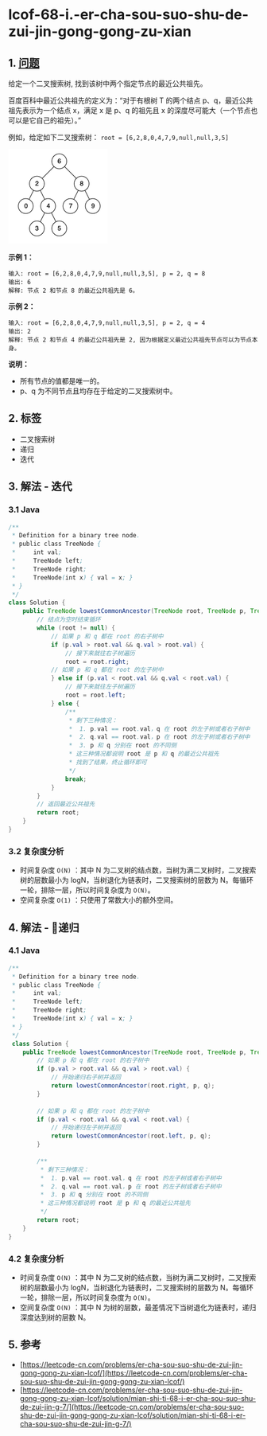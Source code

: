 # lcof-68-i.-er-cha-sou-suo-shu-de-zui-jin-gong-gong-zu-xian

## 1. [问题](https://leetcode-cn.com/problems/er-cha-sou-suo-shu-de-zui-jin-gong-gong-zu-xian-lcof/)

给定一个二叉搜索树, 找到该树中两个指定节点的最近公共祖先。

百度百科中最近公共祖先的定义为：“对于有根树 T 的两个结点 p、q，最近公共祖先表示为一个结点 x，满足 x 是 p、q 的祖先且 x 的深度尽可能大（一个节点也可以是它自己的祖先）。”

例如，给定如下二叉搜索树： `root = [6,2,8,0,4,7,9,null,null,3,5]`

![](../../../.gitbook/assets/image%20%2816%29.png)

**示例 1：**

```text
输入: root = [6,2,8,0,4,7,9,null,null,3,5], p = 2, q = 8
输出: 6 
解释: 节点 2 和节点 8 的最近公共祖先是 6。
```

**示例 2：**

```text
输入: root = [6,2,8,0,4,7,9,null,null,3,5], p = 2, q = 4
输出: 2
解释: 节点 2 和节点 4 的最近公共祖先是 2, 因为根据定义最近公共祖先节点可以为节点本身。
```

**说明：**

* 所有节点的值都是唯一的。
* p、q 为不同节点且均存在于给定的二叉搜索树中。

## 2. 标签

* 二叉搜索树
* 递归
* 迭代

## 3. 解法 - 迭代

### 3.1 Java

```java
/**
 * Definition for a binary tree node.
 * public class TreeNode {
 *     int val;
 *     TreeNode left;
 *     TreeNode right;
 *     TreeNode(int x) { val = x; }
 * }
 */
class Solution {
    public TreeNode lowestCommonAncestor(TreeNode root, TreeNode p, TreeNode q) {
        // 结点为空时结束循环
        while (root != null) {
            // 如果 p 和 q 都在 root 的右子树中
            if (p.val > root.val && q.val > root.val) {
                // 接下来就往右子树遍历
                root = root.right; 
            // 如果 p 和 q 都在 root 的左子树中
            } else if (p.val < root.val && q.val < root.val) {
                // 接下来就往左子树遍历
                root = root.left;
            } else {
                /**
                 * 剩下三种情况：
                 *  1. p.val == root.val，q 在 root 的左子树或者右子树中
                 *  2. q.val == root.val，p 在 root 的左子树或者右子树中
                 *  3. p 和 q 分别在 root 的不同侧
                 * 这三种情况都说明 root 是 p 和 q 的最近公共祖先
                 * 找到了结果，终止循环即可
                 */
                break;
            }
        }
        // 返回最近公共祖先
        return root;
    }
}
```

### 3.2 复杂度分析

* 时间复杂度 `O(N)` ：其中 N 为二叉树的结点数，当树为满二叉树时，二叉搜索树的层数最小为 logN，当树退化为链表时，二叉搜索树的层数为 N。每循环一轮，排除一层，所以时间复杂度为 `O(N)`。
* 空间复杂度 `O(1)` ：只使用了常数大小的额外空间。

## 4. 解法 - 递归

### 4.1 Java

```java
/**
 * Definition for a binary tree node.
 * public class TreeNode {
 *     int val;
 *     TreeNode left;
 *     TreeNode right;
 *     TreeNode(int x) { val = x; }
 * }
 */
 class Solution {
    public TreeNode lowestCommonAncestor(TreeNode root, TreeNode p, TreeNode q) {
        // 如果 p 和 q 都在 root 的右子树中
        if (p.val > root.val && q.val > root.val) {
            // 开始递归右子树并返回
            return lowestCommonAncestor(root.right, p, q);
        }

        // 如果 p 和 q 都在 root 的左子树中
        if (p.val < root.val && q.val < root.val) {
            // 开始递归左子树并返回
            return lowestCommonAncestor(root.left, p, q);
        }

        /**
         * 剩下三种情况：
         *  1. p.val == root.val，q 在 root 的左子树或者右子树中
         *  2. q.val == root.val，p 在 root 的左子树或者右子树中
         *  3. p 和 q 分别在 root 的不同侧
         * 这三种情况都说明 root 是 p 和 q 的最近公共祖先
         */
        return root;
    }
}
```

### 4.2 复杂度分析

* 时间复杂度 `O(N)` ：其中 N 为二叉树的结点数，当树为满二叉树时，二叉搜索树的层数最小为 logN，当树退化为链表时，二叉搜索树的层数为 N。每循环一轮，排除一层，所以时间复杂度为 `O(N)`。
* 空间复杂度 `O(N)` ：其中 N 为树的层数，最差情况下当树退化为链表时，递归深度达到树的层数 N。

## 5. 参考

* [https://leetcode-cn.com/problems/er-cha-sou-suo-shu-de-zui-jin-gong-gong-zu-xian-lcof/](https://leetcode-cn.com/problems/er-cha-sou-suo-shu-de-zui-jin-gong-gong-zu-xian-lcof/)
* [https://leetcode-cn.com/problems/er-cha-sou-suo-shu-de-zui-jin-gong-gong-zu-xian-lcof/solution/mian-shi-ti-68-i-er-cha-sou-suo-shu-de-zui-jin-g-7/](https://leetcode-cn.com/problems/er-cha-sou-suo-shu-de-zui-jin-gong-gong-zu-xian-lcof/solution/mian-shi-ti-68-i-er-cha-sou-suo-shu-de-zui-jin-g-7/)

